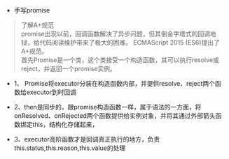 - 手写promise  
>   了解A+规范  
        promise出现以前，回调函数解决了异步问题，但其倒金字塔式的回调地狱，给代码阅读维护带来了极大的困难。
        ECMAScript 2015 (ES6)提出了A+规范。  
        首先Promise是一个类，这个类接受一个构造函数，其可以执行resolve或reject，并返回一个promise实例。  

- 1、 Promise将executor分装在构造函数内部，并提供resolve、reject两个函数给executor到时回调  
- 2、then是同步的，跟promise构造函数一样，属于语法的一方面，将onResolved、onRejected两个函数提供给实例对象，并将其通过外部箭头函数绑定this，结构化存储起来，

- 3、executor高阶函数才是回调真正执行的地方，负责this.status,this.reason,this.value的处理